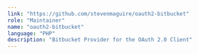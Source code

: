 ```yaml
---
link: "https://github.com/stevenmaguire/oauth2-bitbucket"
role: "Maintainer"
name: "oauth2-bitbucket"
language: "PHP"
description: "Bitbucket Provider for the OAuth 2.0 Client"
---
```

